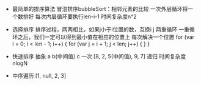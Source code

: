 - 最简单的排序算法
  冒泡排序bubbleSort：相邻元素的比较
    一次外层循环将一个数排好
    每次内层循环要执行len-i-1
    时间复杂度n^2

- 选择排序
  排序过程，两两相比，如果j小于i位置的数，互换i j
  两重循环
  一重循环之后，我们一定可以得到最小值在相应的位置上
  每次解决一个位置
  for (var i = 0; i < len - 1; i++) {
    for (var j = i + 1; j < len; j++) {
    }
  }

- 快速排序
  抽象 a b(中间值) c  一次
  [8, 2, 5(中间值), 9, 7]
  递归
  时间复杂度 nlogN

- 中序遍历
  [1, null, 2, 3]